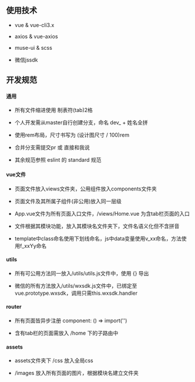 ## 使用技术

  - vue & vue-cli3.x

  - axios & vue-axios

  - muse-ui & scss

  - 微信jssdk

## 开发规范

#### 通用

  - 所有文件缩进使用 制表符(tab)2格

  - 个人开发需从master自行创建分支，命名 dev_ + 姓名全拼

  - 使用rem布局，尺寸书写为 (设计图尺寸 / 100)rem

  - 合并分支需提交pr 或 直接和我说

  - 其余规范参照 eslint 的 standard 规范

#### vue文件

  - 页面文件放入views文件夹，公用组件放入components文件夹

  - 页面文件及其所属子组件(非公用)放入同一层级

  - App.vue文件为所有页面入口文件，/views/Home.vue 为含tab栏页面的入口

  - 文件根据其模块功能，放入其模块名文件夹下，文件名语义化但不含拼音

  - template中class命名使用下划线命名，js中data变量使用v_xx命名，方法使用f_xxYy命名

#### utils

  - 所有可公用方法同一放入/utils/utils.js文件中，使用 {} 导出

  - 微信的所有方法放入/utils/wxsdk.js文件中，已绑定至vue.prototype.wxsdk，调用只需this.wxsdk.handler

#### router

  - 所有页面皆异步注册 component: () => import('')

  - 含有tab栏的页面需放入 /home 下的子路由中

#### assets

  - assets文件夹下 /css 放入全局css

  - /images 放入所有页面的图片，根据模块名建立文件夹